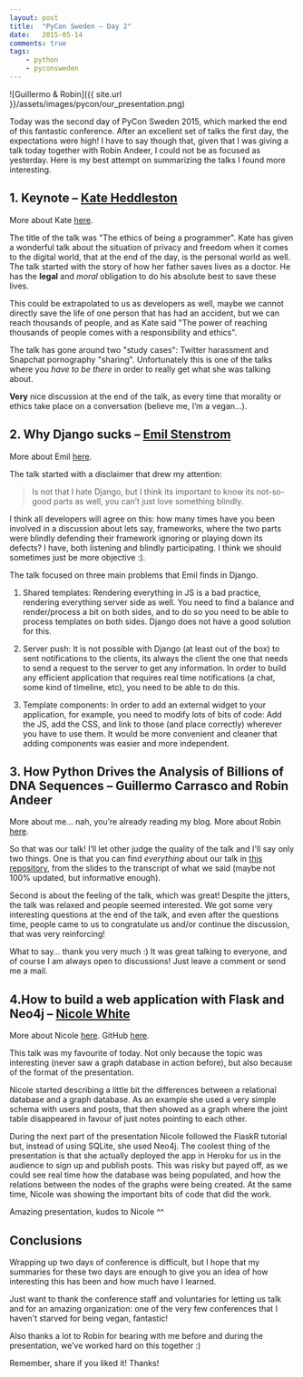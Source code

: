 ```yaml
---
layout: post
title:  "PyCon Sweden – Day 2"
date:   2015-05-14
comments: true
tags:
    - python
    - pyconsweden
---
```

![Guillermo & Robin]({{ site.url }}/assets/images/pycon/our_presentation.png)

Today was the second day of PyCon Sweden 2015, which marked the end of this fantastic conference.
After an excellent set of talks the first day, the expectations were high! I have to say though that,
given that I was giving a talk today together with Robin Andeer, I could not be as focused as yesterday.
Here is my best attempt on summarizing the talks I found more interesting.

<!--more-->

## 1. Keynote – <u>Kate Heddleston</u>

More about Kate [here][kate].

The title of the talk was "The ethics of being a programmer". Kate has given a wonderful talk about the situation of
privacy and freedom when it comes to the digital world, that at the end of the day, is the personal world as well.
The talk started with the story of how her father saves lives as a doctor. He has the **legal** and _moral_ obligation to do his absolute best to save these lives.

This could be extrapolated to us as developers as well, maybe we cannot directly save the life of one person that has had an accident, but we can reach thousands of people, and as Kate said "The power of reaching thousands of people comes with a responsibility and ethics".

The talk has gone around two "study cases": Twitter harassment and Snapchat pornography "sharing".  Unfortunately this is one of the talks where you _have to be there_ in order to really get what she was talking about.

**Very** nice discussion at the end of the talk, as every time that morality or ethics take place on a conversation (believe me, I’m a vegan…).

## 2. Why Django sucks – <u>Emil Stenstrom</u>

More about Emil [here][emil].

The talk started with a disclaimer that drew my attention:

> Is not that I hate Django, but I think its important to know its not-so-good parts as well, you can’t just love something blindly.

I think all developers will agree on this: how many times have you been involved in a discussion about lets say, frameworks, where the two parts were blindly defending their framework ignoring or playing down its defects? I have, both listening and blindly participating. I think we should sometimes just be more objective :).

The talk focused on three main problems that Emil finds in Django.

1. Shared templates: Rendering everything in JS is a bad practice, rendering everything server side as well. You need to find a balance and render/process a bit on both sides, and to do so you need to be able to process templates on both sides. Django does not have a good solution for this.

2. Server push: It is not possible with Django (at least out of the box) to sent notifications to the clients, its always the client the one that needs to send a request to the server to get any information. In order to build any efficient application that requires real time notifications (a chat, some kind of timeline, etc), you need to be able to do this.

3. Template components: In order to add an external widget to your application, for example, you need to modify lots of bits of code: Add the JS, add the CSS, and link to those (and place correctly) wherever you have to use them. It would be more convenient and cleaner that adding components was easier and more independent.

## 3. How Python Drives the Analysis of Billions of DNA Sequences – </u>Guillermo Carrasco and Robin Andeer</u>
More about me… nah, you’re already reading my blog. More about Robin [here][robin].

So that was our talk! I’ll let other judge the quality of the talk and I'll say only two things. One is that you can find _everything_ about our talk in [this repository][repo], from the slides to the transcript of what we said (maybe not 100% updated, but informative enough).

Second is about the feeling of the talk, which was great! Despite the jitters, the talk was relaxed and people seemed interested. We got some very interesting questions at the end of the talk, and even after the questions time, people came to us to congratulate us and/or continue the discussion, that was very reinforcing!

What to say… thank you very much :) It was great talking to everyone, and of course I am always open to discussions! Just leave a comment or send me a mail.


## 4.How to build a web application with Flask and Neo4j – <u>Nicole White</u>

More about Nicole [here][nicole_blog]. GitHub [here][nicole_gh].

This talk was my favourite of today. Not only because the topic was interesting (never saw a graph database in action before), but also because of the format of the presentation.

Nicole started describing a little bit the differences between a relational database and a graph database. As an example she used a very simple schema with users and posts, that then showed as a graph where the joint table disappeared in favour of just notes pointing to each other.

During the next part of the presentation Nicole followed the FlaskR tutorial but, instead of using SQLite, she used Neo4j. The coolest thing of the presentation is that she actually deployed the app in Heroku for us in the audience to sign up and publish posts. This was risky but payed off, as we could see real time how the database was being populated, and how the relations between the nodes of the graphs were being created. At the same time, Nicole was showing the important bits of code that did the work.

Amazing presentation, kudos to Nicole ^^

## Conclusions

Wrapping up two days of conference is difficult, but I hope that my summaries for these two days are enough to give you an idea of how interesting this has been and how much have I learned.

Just want to thank the conference staff and voluntaries for letting us talk and for an amazing organization: one of the very few conferences that I haven't starved for being vegan, fantastic!

Also thanks a lot to Robin for bearing with me before and during the presentation, we’ve worked hard on this together :)

Remember, share if you liked it! Thanks!

[robin]: http://www.robinandeer.com/
[kate]: https://kateheddleston.com/
[emil]: https://friendlybit.com/
[repo]: https://github.com/guillermo-carrasco/PyConSweden2015
[nicole_blog]: http://nicolewhite.github.io/
[nicole_gh]: https://github.com/nicolewhite
[flaskr]: http://flask.pocoo.org/docs/0.10/tutorial/introduction/
